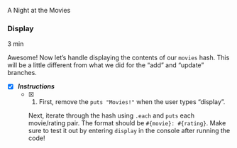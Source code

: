 A Night at the Movies

### Display

3 min

Awesome! Now let’s handle displaying the contents of our `movies` hash. This will be a little different from what we did for the “add” and “update” branches.

- [x] ***Instructions***
    - [x] 1. First, remove the `puts "Movies!"` when the user types “display”.
	    
	    Next, iterate through the hash using `.each` and `puts` each movie/rating pair. The format should be `#{movie}: #{rating}`. Make sure to test it out by entering `display` in the console after running the code!
